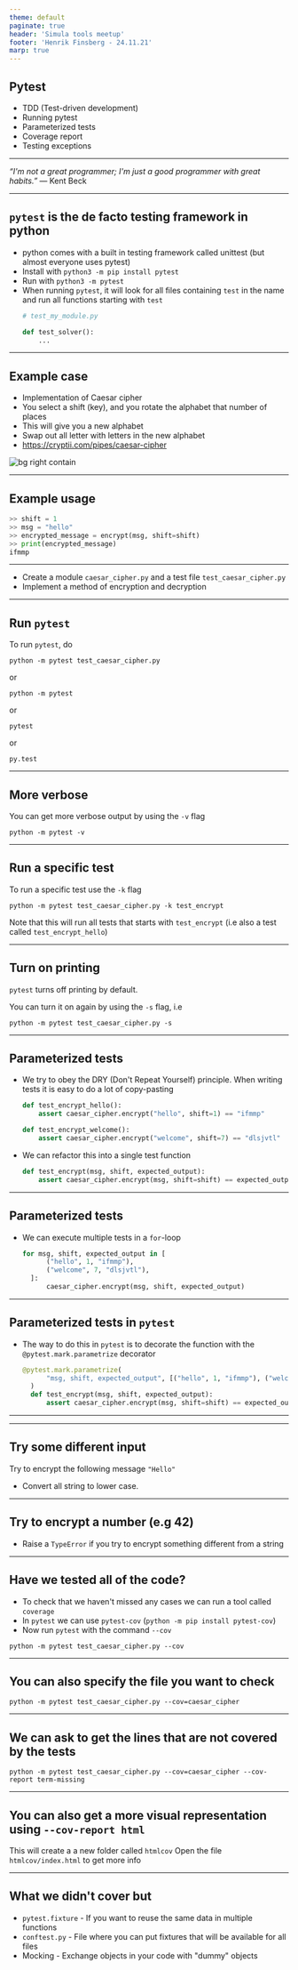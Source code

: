 ```yaml
---
theme: default
paginate: true
header: 'Simula tools meetup'
footer: 'Henrik Finsberg - 24.11.21'
marp: true
---
```


## Pytest

* TDD (Test-driven development)
* Running pytest
* Parameterized tests
* Coverage report
* Testing exceptions
  
---

*“I'm not a great programmer; I'm just a good programmer with great habits.”* 
― Kent Beck

---


## `pytest` is the de facto testing framework in python

* python comes with a built in testing framework called unittest (but almost everyone uses pytest)
* Install with `python3 -m pip install pytest`
* Run with `python3 -m pytest`
* When running `pytest`, it will look for all files containing `test` in the name and run all functions starting with `test`
    ```python
    # test_my_module.py

    def test_solver():
        ...
    ```

---

## Example case
- Implementation of Caesar cipher
- You select a shift (key), and you rotate the alphabet that number of places
- This will give you a new alphabet
- Swap out all letter with letters in the new alphabet
- https://cryptii.com/pipes/caesar-cipher

![bg right contain](figures/caesar.gif)

---

## Example usage

```python
>> shift = 1
>> msg = "hello"
>> encrypted_message = encrypt(msg, shift=shift)
>> print(encrypted_message)
ifmmp
```

---

- Create a module `caesar_cipher.py` and a test file `test_caesar_cipher.py`
- Implement a method of encryption and decryption

---


## Run `pytest`

To run `pytest`, do

```
python -m pytest test_caesar_cipher.py
```

or

```
python -m pytest
```

or
```
pytest
```
or
```
py.test
```

---

## More verbose

You can get more verbose output by using the `-v` flag

```
python -m pytest -v
```

---

## Run a specific test
To run a specific test use the `-k` flag

```
python -m pytest test_caesar_cipher.py -k test_encrypt
```
Note that this will run all tests that starts with `test_encrypt` (i.e also a test called `test_encrypt_hello`)

---

## Turn on printing

`pytest` turns off printing by default.

You can turn it on again by using the `-s` flag, i.e
```
python -m pytest test_caesar_cipher.py -s
```

---

## Parameterized tests

- We try to obey the DRY (Don't Repeat Yourself) principle. When writing tests it is easy to do a lot of copy-pasting

    ```python
    def test_encrypt_hello():
        assert caesar_cipher.encrypt("hello", shift=1) == "ifmmp"

    def test_encrypt_welcome():
        assert caesar_cipher.encrypt("welcome", shift=7) == "dlsjvtl"
    ```

* We can refactor this into a single test function
    ```python
    def test_encrypt(msg, shift, expected_output):
        assert caesar_cipher.encrypt(msg, shift=shift) == expected_output

    ```

---

## Parameterized tests

- We can execute multiple tests in a `for`-loop
  ```python
  for msg, shift, expected_output in [
        ("hello", 1, "ifmmp"),
        ("welcome", 7, "dlsjvtl"),
    ]:
        caesar_cipher.encrypt(msg, shift, expected_output)
  ```

---

## Parameterized tests in `pytest`

- The way to do this in `pytest` is to decorate the function with the `@pytest.mark.parametrize` decorator
  ```python
  @pytest.mark.parametrize(
        "msg, shift, expected_output", [("hello", 1, "ifmmp"), ("welcome", 7, "dlsjvtl")]
    )
    def test_encrypt(msg, shift, expected_output):
        assert caesar_cipher.encrypt(msg, shift=shift) == expected_output
  ```

---


---

## Try some different input

Try to encrypt the following message `"Hello"`

* Convert all string to lower case.

---

## Try to encrypt a number (e.g 42)

* Raise a `TypeError` if you try to encrypt something different from a string

---

## Have we tested all of the code?

* To check that we haven't missed any cases we can run a tool called `coverage`
* In `pytest` we can use `pytest-cov` (`python -m pip install pytest-cov`)
* Now run `pytest` with the command `--cov`

```
python -m pytest test_caesar_cipher.py --cov
```

---

## You can also specify the file you want to check

```
python -m pytest test_caesar_cipher.py --cov=caesar_cipher
```

---

## We can ask to get the lines that are not covered by the tests

```
python -m pytest test_caesar_cipher.py --cov=caesar_cipher --cov-report term-missing
```

---

## You can also get a more visual representation using `--cov-report html`

This will create a a new folder called `htmlcov`
Open the file `htmlcov/index.html` to get more info

---

## What we didn't cover but

- `pytest.fixture` - If you want to reuse the same data in multiple functions
- `conftest.py` - File where you can put fixtures that will be available for all files
- Mocking - Exchange objects in your code with "dummy" objects
